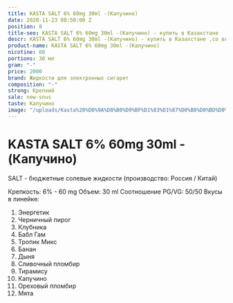 ```yaml
---
title: KASTA SALT 6% 60mg 30ml -(Капучино)
date: 2020-11-23 08:50:00 Z
position: 8
title-seo: KASTA SALT 6% 60mg 30ml -(Капучино) - купить в Казахстане
descr: KASTA SALT 6% 60mg 30ml -(Капучино) - купить в Казахстане ,со вкусом капучино.
product-name: KASTA SALT 6% 60mg 30ml -(Капучино)
nicotine: 60
portions: 30 мл
gram: "-"
price: 2000
brand: Жидкости для электронных сигарет
composition: "-"
strong: Крепкий
sale: new-snus
taste: Капучино
image: "/uploads/Kasta%20%D0%9A%D0%B0%D0%BF%D1%83%D1%87%D0%B8%D0%BD%D0%BE.jpeg"
---
```


# KASTA SALT 6% 60mg 30ml -(Капучино)

SALT - бюджетные солевые жидкости (производство: Россия / Китай)

Крепкость: 6% - 60 mg
Объем: 30 ml
Соотношение PG/VG: 50/50
Вкусы в линейке:
 1. Энергетик
 2. Черничный пирог
 3. Клубника
 4. Бабл Гам
 5. Тропик Микс
 6. Банан
 7. Дыня
 8. Сливочный пломбир
 9. Тирамису
 10. Капучино
 11. Ореховый пломбир
 12. Мята